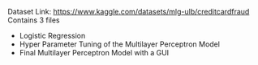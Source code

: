 Dataset Link: https://www.kaggle.com/datasets/mlg-ulb/creditcardfraud
Contains 3 files
* Logistic Regression
* Hyper Parameter Tuning of the Multilayer Perceptron Model
* Final  Multilayer Perceptron Model with a GUI

